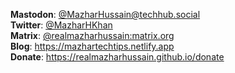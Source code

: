 **Mastodon**: [@MazharHussain@techhub.social](https://techhub.social/@MazharHussain)  
**Twitter**: [@MazharHKhan](https://twitter.com/MazharHKhan)  
**Matrix**: [@realmazharhussain:matrix.org](https://matrix.to/#/@realmazharhussain:matrix.org)  
**Blog**: <https://mazhartechtips.netlify.app>  
**Donate**: <https://realmazharhussain.github.io/donate>

